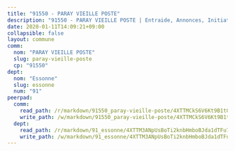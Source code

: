 ```yaml
---
title: "91550 - PARAY VIEILLE POSTE"
description: "91550 - PARAY VIEILLE POSTE | Entraide, Annonces, Initiatives"
date: 2020-01-11T14:09:21+09:00
collapsible: false
layout: commune
comm:
  nom: "PARAY VIEILLE POSTE"
  slug: paray-vieille-poste
  cp: "91550"
dept:
  nom: "Essonne"
  slug: essonne
  num: "91"
peerpad:
  comm:
    read_path: /r/markdown/91550_paray-vieille-poste/4XTTMCkS6V6Kt9B1tGSoLCJxcmEKyemFDDJiGnZTimhYmpAc5
    write_path: /w/markdown/91550_paray-vieille-poste/4XTTMCkS6V6Kt9B1tGSoLCJxcmEKyemFDDJiGnZTimhYmpAc5-K3TgV2yG7xKebc4HRgAgUURhGMJY4NobwSHCGoYWfqhbiggrP8g6DUdWqMPrH9ayH2JtbVbXja4gozxywNba9Srey9HpUhMpieaX9i8j9VhDKqbw3f4REwjRUVkyDHTsf4XUa2dB
  dept:
    read_path: /r/markdown/91_essonne/4XTTM3ANpUsBoTi2knbHmboBJda1dTFu7ky8ZK9dB2RyMMfWF
    write_path: /w/markdown/91_essonne/4XTTM3ANpUsBoTi2knbHmboBJda1dTFu7ky8ZK9dB2RyMMfWF-K3TgUyWqeJSocSvH4aaj1ao8GVHVL7XNdUYQ4QUUeH9BAdnr24zoBJ2C3FCPvjfnNG6dyrzadtyfizxGKpMjZFU9wDjSpA4g6VtDcxL8iEmbLsyV9TFoF7XzgcRopbNZHgpYvcW3
---
```


